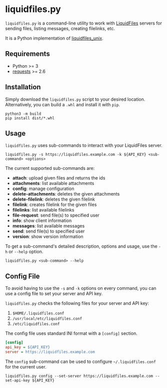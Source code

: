 # liquidfiles.py

`liquidfiles.py` is a command-line utility to work with [LiquidFiles](https://www.liquidfiles.com/) servers for sending files, listing messages, creating filelinks, etc.

It is a Python implementation of [liquidfiles_unix](https://github.com/liquidfiles/liquidfiles_unix).

## Requirements

* Python >= 3
* [requests](https://github.com/psf/requests) >= 2.6

## Installation

Simply download the `liquidfiles.py` script to your desired location. Alternatively, you can build a `.whl` and install it with `pip`.

```console
python3 -m build
pip install dist/*.whl
```

## Usage

`liquidfiles.py` uses sub-commands to interact with your LiquidFiles server.

```console
liquidfiles.py -s https://liquidfiles.example.com -k ${API_KEY} <sub-command> <options>
```

The current supported sub-commands are:

* __attach__: upload given files and returns the ids
* __attachments__: list available attachments
* __config__: manage configuration
* __delete-attachments__: deletes the given attachments
* __delete-filelink__: deletes the given filelink
* __filelink__: creates filelink for the given files
* __filelinks__: list available filelinks
* __file-request__: send file(s) to specified user
* __info__: show client information
* __messages__: list available messages
* __send__: send file(s) to specified user
* __version__: show version information

To get a sub-command's detailed description, options and usage, use the `-h` or `--help` option.

```console
liquidfiles.py <sub-command> --help
```

## Config File

To avoid having to use the `-s` and `-k` options on every command, you can use a config file to set your server and API key.

`liquidfiles.py` checks the following files for your server and API key:

1. `$HOME/.liquidfiles.conf`
2. `/usr/local/etc/liquidfiles.conf`
3. `/etc/liquidfiles.conf`

The config file uses standard INI format with a `[config]` section.

```ini
[config]
api_key = ${API_KEY}
server = https://liquidfiles.example.com
```

The `config` sub-command can be used to configure `~/.liquidfiles.conf` for the current user.

```console
liquidfiles.py config --set-server https://liquidfiles.example.com --set-api-key ${API_KEY}
```
